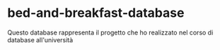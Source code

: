 # bed-and-breakfast-database
Questo database rappresenta il progetto che ho realizzato nel corso di database all'università
